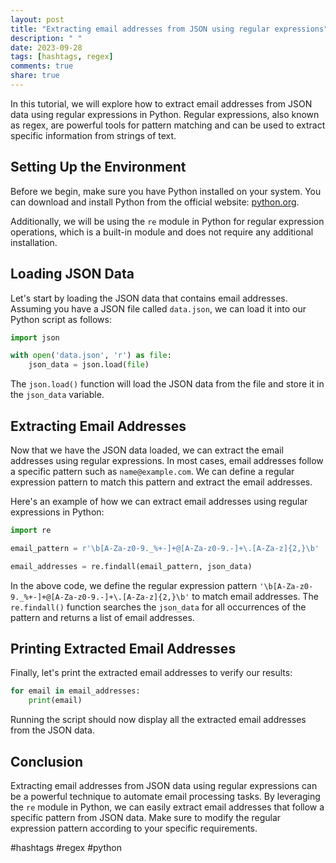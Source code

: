 ```yaml
---
layout: post
title: "Extracting email addresses from JSON using regular expressions"
description: " "
date: 2023-09-28
tags: [hashtags, regex]
comments: true
share: true
---
```


In this tutorial, we will explore how to extract email addresses from JSON data using regular expressions in Python. Regular expressions, also known as regex, are powerful tools for pattern matching and can be used to extract specific information from strings of text.

## Setting Up the Environment

Before we begin, make sure you have Python installed on your system. You can download and install Python from the official website: [python.org](https://www.python.org/downloads/).

Additionally, we will be using the `re` module in Python for regular expression operations, which is a built-in module and does not require any additional installation.

## Loading JSON Data

Let's start by loading the JSON data that contains email addresses. Assuming you have a JSON file called `data.json`, we can load it into our Python script as follows:

```python
import json

with open('data.json', 'r') as file:
    json_data = json.load(file)
```

The `json.load()` function will load the JSON data from the file and store it in the `json_data` variable.

## Extracting Email Addresses

Now that we have the JSON data loaded, we can extract the email addresses using regular expressions. In most cases, email addresses follow a specific pattern such as `name@example.com`. We can define a regular expression pattern to match this pattern and extract the email addresses.

Here's an example of how we can extract email addresses using regular expressions in Python:

```python
import re

email_pattern = r'\b[A-Za-z0-9._%+-]+@[A-Za-z0-9.-]+\.[A-Za-z]{2,}\b'

email_addresses = re.findall(email_pattern, json_data)
```

In the above code, we define the regular expression pattern `'\b[A-Za-z0-9._%+-]+@[A-Za-z0-9.-]+\.[A-Za-z]{2,}\b'` to match email addresses. The `re.findall()` function searches the `json_data` for all occurrences of the pattern and returns a list of email addresses.

## Printing Extracted Email Addresses

Finally, let's print the extracted email addresses to verify our results:

```python
for email in email_addresses:
    print(email)
```

Running the script should now display all the extracted email addresses from the JSON data.

## Conclusion

Extracting email addresses from JSON data using regular expressions can be a powerful technique to automate email processing tasks. By leveraging the `re` module in Python, we can easily extract email addresses that follow a specific pattern from JSON data. Make sure to modify the regular expression pattern according to your specific requirements.

#hashtags #regex #python